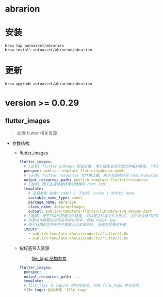 # abrarion

# 安装

```shell
brew tap autoasset/abrarion
brew install autoasset/abrarion/abrarion
```

# 更新

```shell
brew upgrade autoasset/abrarion/abrarion
```

# version >= 0.0.29

## flutter_images

> 处理 flutter 相关资源

- 参数结构:

    - flutter_images

      ```yaml
      flutter_images:
        # [必填] flutter pubspec 所在位置, 用于锚定生成资源文件相对路径. (不做 pubspec 内容更改)
        pubspec: publish-template-flutter/pubspec.yaml
        # [必填] flutter resources 文件夹位置, 用于资源拷贝至 resources/images/2.0x, resources/images/3.0x...等
        output_resources_path: publish-template-flutter/resources
        # [选填] 用于生成映射资源的硬编码 dart 文件
        template:
          # 变量类型 驼峰: camel | 下划线: snake | 文件名: none
          variable_name_type: camel
          package_name: abrarion
          class_name: AbrarionImages
          output: publish-template-flutter/lib/abrarion_images.dart
        # [选填] 用于扫描的资源文件路径, 可以是文件或文件夹形式, 文件夹会递归扫描文件.
        # 资源文件需要在文件名中标识倍率, 例如 xx@2x.jpg
        # 用于扫描的文件夹中不要放入非资源文件, 没做文件格式判断.
        inputs:
          - publish-template-khala/products/flutter/2.0x
          - publish-template-khala/products/flutter/3.0x
      ```

    - 按标签导入资源
    
      > [file_tags 结构参考](./Documentation/file_tags.md)

      ```yaml
      flutter_images:
        pubspec: ...
        output_resources_path: ...
        template: ...
        # file_tags 与 inputs 同时存在时, 只有 file_tags 参与任务.
        file_tags: 结构参考 `file_tags`
      ```